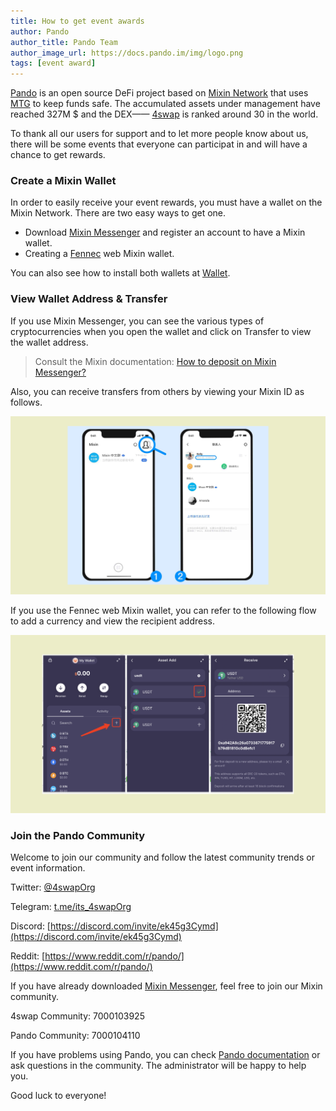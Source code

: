 ```yaml
---
title: How to get event awards
author: Pando
author_title: Pando Team
author_image_url: https://docs.pando.im/img/logo.png
tags: [event award]
---
```


[Pando](pando.im) is an open source DeFi project based on [Mixin Network](https://mixin.one/snapshots) that uses [MTG](https://docs.pando.im/docs/security/mtg) to keep funds safe. The accumulated assets under management have reached 327M $ and the DEX—— [4swap](https://4swap.org) is ranked around 30 in the world.

To thank all our users for support and to let more people know about us, there will be some events that everyone can participat in and will have a chance to get rewards.

### Create a Mixin Wallet

In order to easily receive your event rewards, you must have a wallet on the Mixin Network. There are two easy ways to get one.

- Download [Mixin Messenger](https://mixin.one/messenger) and register an account to have a Mixin wallet.
- Creating a [Fennec](https://pando.im/fennec) web Mixin wallet.

You can also see how to install both wallets at [Wallet](https://docs.pando.im/docs/apps/wallets).

### View Wallet Address & Transfer

If you use Mixin Messenger, you can see the various types of cryptocurrencies when you open the wallet and click on Transfer to view the wallet address.

> Consult the Mixin documentation: [How to deposit on Mixin Messenger?](https://mixinmessenger.zendesk.com/hc/en-us/articles/360018789931-How-to-deposit-on-Mixin-Messenger)

Also, you can receive transfers from others by viewing your Mixin ID as follows.

![](./assets/Mixin-ID.png)

If you use the Fennec web Mixin wallet, you can refer to the following flow to add a currency and view the recipient address.

![](./assets/fennec-add-asset.png)

### Join the Pando Community

Welcome to join our community and follow the latest community trends or event information.

Twitter:  [@4swapOrg](https://twitter.com/4swapOrg)

Telegram:  [t.me/its_4swapOrg](https://t.co/g7Vioijgjb)

Discord:  [https://discord.com/invite/ek45g3Cymd](https://discord.com/invite/ek45g3Cymd)

Reddit:  [https://www.reddit.com/r/pando/](https://www.reddit.com/r/pando/)

If you have already downloaded [Mixin Messenger](https://mixin.one/messenger), feel free to join our Mixin community.

4swap Community: 7000103925

Pando Community: 7000104110

If you have problems using Pando, you can check [Pando documentation](pando.im) or ask questions in the community. The administrator will be happy to help you.

Good luck to everyone!